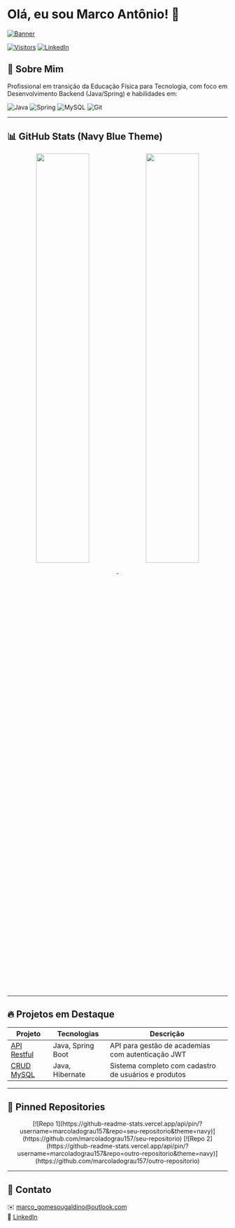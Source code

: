 # Olá, eu sou Marco Antônio! 👋
[![Banner](https://github-readme-header-generator.vercel.app/api?title=Marco%20Antônio%20%20Java%20Developer&subtitle=Desenvolvedor%20Backend%20|%20Spring%20Boot%20|%20MySQL&bg=0d1117&color=58a6ff)](https://github.com/marcoladograu157)

[![Visitors](https://visitor-badge.glitch.me/badge?page_id=marcoladograu157.marcoladograu157)](https://github.com/marcoladograu157)
[![LinkedIn](https://img.shields.io/badge/LinkedIn-0077B5?style=for-the-badge&logo=linkedin&logoColor=white)](https://www.linkedin.com/in/marco-gomes-240973248)

## 🚀 Sobre Mim
Profissional em transição da Educação Física para Tecnologia, com foco em Desenvolvimento Backend (Java/Spring) e habilidades em:

![Java](https://img.shields.io/badge/Java-ED8B00?style=for-the-badge&logo=openjdk&logoColor=white)
![Spring](https://img.shields.io/badge/Spring-6DB33F?style=for-the-badge&logo=spring&logoColor=white)
![MySQL](https://img.shields.io/badge/MySQL-005C84?style=for-the-badge&logo=mysql&logoColor=white)
![Git](https://img.shields.io/badge/Git-F05032?style=for-the-badge&logo=git&logoColor=white)

---

## 📊 GitHub Stats (Navy Blue Theme)

<div align="center">
  <a href="https://github.com/marcoladograu157">
    <img align="center" src="https://github-readme-stats.vercel.app/api?username=marcoladograu157&theme=navy&show_icons=true&hide_border=true&bg_color=0d1117&title_color=58a6ff&icon_color=58a6ff&text_color=c9d1d9&include_all_commits=true" style="border-radius: 10px; width: 49%"/>
  </a>
  <a href="https://github.com/marcoladograu157">
    <img align="center" src="https://github-readme-stats.vercel.app/api/top-langs/?username=marcoladograu157&theme=navy&layout=compact&hide_border=true&bg_color=0d1117&title_color=58a6ff&text_color=c9d1d9&hide=html,css" style="border-radius: 10px; width: 49%" />
  </a>
</div>

---

## 🔥 Projetos em Destaque

| Projeto | Tecnologias | Descrição |
|---------|------------|-----------|
| [API Restful](https://github.com/marcoladograu157/seu-projeto) | Java, Spring Boot | API para gestão de academias com autenticação JWT |
| [CRUD MySQL](https://github.com/marcoladograu157/outro-projeto) | Java, Hibernate | Sistema completo com cadastro de usuários e produtos |

---

## 📌 Pinned Repositories
<div align="center">
  [![Repo 1](https://github-readme-stats.vercel.app/api/pin/?username=marcoladograu157&repo=seu-repositorio&theme=navy)](https://github.com/marcoladograu157/seu-repositorio)
  [![Repo 2](https://github-readme-stats.vercel.app/api/pin/?username=marcoladograu157&repo=outro-repositorio&theme=navy)](https://github.com/marcoladograu157/outro-repositorio)
</div>

---

## 📩 Contato
✉️ [marco_gomesougaldino@outlook.com](mailto:marco_gomesougaldino@outlook.com)  
💬 [LinkedIn](https://www.linkedin.com/in/marco-gomes-240973248)  

